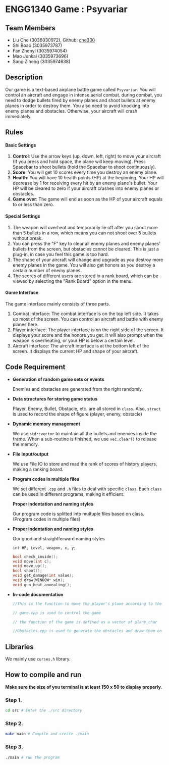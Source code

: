 # ENGG1340 Game : Psyvariar
## Team Members
* Liu Che (3036030972), Github: [che330](https://github.com/che330)
* Shi Boao (3035973787)
* Fan Zhenyi (3035974054)
* Mao Junkai (3035973696)
* Sang Ziheng (3035974638)

## Description

Our game is a text-based airplane battle game called `Psyvariar`. You will control an aircraft and engage in intense aerial combat. during combat, you need to dodge bullets fired by enemy planes and shoot bullets at enemy planes in order to destroy them. You also need to avoid knocking into enemy planes and obstacles. Otherwise, your aircraft will crash immediately. 

## Rules

#### Basic Settings

1. **Control**: Use the arrow keys (up, down, left, right) to move your aircraft (If you press and hold space, the plane will keep moving). Press Spacebar to shoot bullets (hold the Spacebar to shoot continuously). 
2. **Score**: You will get 10 scores every time you destroy an enemy plane.
3. **Health**: You will have 10 health points (HP) at the beginning. Your HP will decrease by 1 for receiving every hit by an enemy plane's bullet. Your HP will be cleared to zero if your aircraft crashes into enemy planes or obstacles.
4. **Game over**: The game will end as soon as the HP of your aircraft equals to or less than zero.

#### Special Settings

1. The weapon will overheat and temporarily lie off after you shoot more than 5 bullets in a row, which means you can not shoot over 5 bullets without break.
2. You can press the "F" key to clear all enemy planes and enemy planes' bullets from the screen, but obstacles cannot be cleared. This is just a plug-in, in case you feel this game is too hard.
3. The shape of your aircraft will change and upgrade as you destroy more enemy planes in the game. You will also get honors as you destroy a certain number of enemy planes.
4. The scores of different users are stored in a rank board, which can be viewed by selecting the "Rank Board" option in the menu. 

#### Game Interface

The game interface mainly consists of three parts.

1. Combat interface: The combat interface is on the top left side. It takes up most of the screen. You can control an aircraft and battle with enemy planes here.
2. Player interface: The player interface is on the right side of the screen. It displays your score and the honors you get. It will also prompt when the weapon is overheating, or your HP is below a certain level. 
3. Aircraft interface: The aircraft interface is at the bottom left of the screen. It displays the current HP and shape of your aircraft. 

## Code Requirement

* **Generation of random game sets or events**

  Enemies and obstacles are generated from the right randomly.

* **Data structures for storing game status**

  Player, Enemy, Bullet, Obstacle, etc. are all stored in `class`. Also, `struct` is used to record the shape of figure (player, enemy, obstacle)

* **Dynamic memory management**

  We use `std::vector` to maintain all the bullets and enemies inside the frame. When a sub-routine is finished, we use `vec.clear()` to release the memory. 

* **File input/output** 

  We use File IO to store and read the rank of scores of history players, making a ranking board.

* **Program codes in multiple files**

  We set different `.cpp` and `.h` files to deal with specific `class`. Each `class` can be used in different programs, making it efficient.

  **Proper indentation and naming styles**

  Our program code is splitted into multuple files based on class. (Program codes in multiple files)

* **Proper indentation and naming styles**

  Our good and straightforward naming styles

  `int HP, Level, weapon, x, y;`

  ```c++
  bool check_inside();
  void move(int c);
  void move_up();
  bool shoot();
  void get_damage(int value);
  void draw(WINDOW* win);
  void gun_heat_annealing();
  ```

* **In-code documentation**

  ```c++
  //This is the function to move the player's plane according to the input
  
  // game.cpp is used to control the game
  
  // the function of the game is defined as a vector of plane_char
  
  //Obstacles.cpp is used to generate the obstacles and draw them on the screen
  ```

## Libraries

We mainly use `curses.h` library.

## How to compile and run
**Make sure the size of you terminal is at least 150 x 50 to display properly.**
### Step 1.
```bash
cd src # Enter the ./src directory
```
### Step 2.
```bash
make main # Compile and create ./main
```
### Step 3.
```bash
./main # run the program
```
